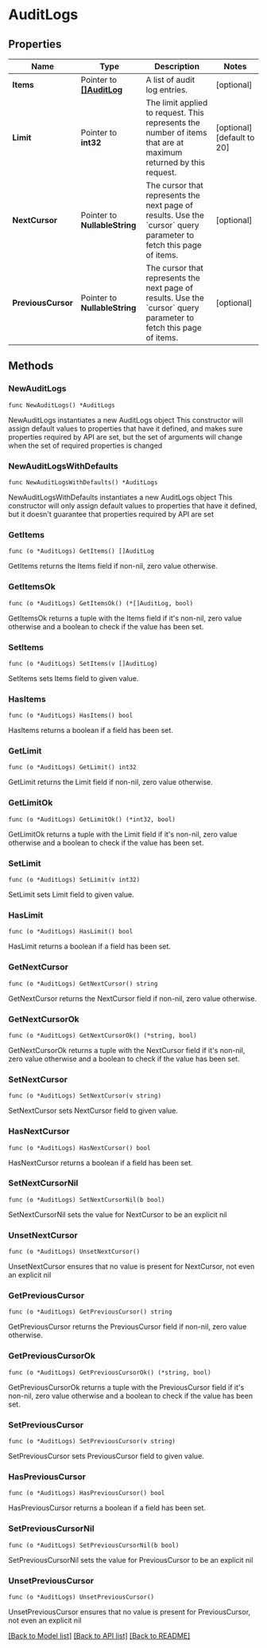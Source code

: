 # AuditLogs

## Properties

Name | Type | Description | Notes
------------ | ------------- | ------------- | -------------
**Items** | Pointer to [**[]AuditLog**](AuditLog.md) | A list of audit log entries. | [optional] 
**Limit** | Pointer to **int32** | The limit applied to request. This represents the number of items that are at maximum returned by this request. | [optional] [default to 20]
**NextCursor** | Pointer to **NullableString** | The cursor that represents the next page of results. Use the &#x60;cursor&#x60; query parameter to fetch this page of items. | [optional] 
**PreviousCursor** | Pointer to **NullableString** | The cursor that represents the next page of results. Use the &#x60;cursor&#x60; query parameter to fetch this page of items. | [optional] 

## Methods

### NewAuditLogs

`func NewAuditLogs() *AuditLogs`

NewAuditLogs instantiates a new AuditLogs object
This constructor will assign default values to properties that have it defined,
and makes sure properties required by API are set, but the set of arguments
will change when the set of required properties is changed

### NewAuditLogsWithDefaults

`func NewAuditLogsWithDefaults() *AuditLogs`

NewAuditLogsWithDefaults instantiates a new AuditLogs object
This constructor will only assign default values to properties that have it defined,
but it doesn't guarantee that properties required by API are set

### GetItems

`func (o *AuditLogs) GetItems() []AuditLog`

GetItems returns the Items field if non-nil, zero value otherwise.

### GetItemsOk

`func (o *AuditLogs) GetItemsOk() (*[]AuditLog, bool)`

GetItemsOk returns a tuple with the Items field if it's non-nil, zero value otherwise
and a boolean to check if the value has been set.

### SetItems

`func (o *AuditLogs) SetItems(v []AuditLog)`

SetItems sets Items field to given value.

### HasItems

`func (o *AuditLogs) HasItems() bool`

HasItems returns a boolean if a field has been set.

### GetLimit

`func (o *AuditLogs) GetLimit() int32`

GetLimit returns the Limit field if non-nil, zero value otherwise.

### GetLimitOk

`func (o *AuditLogs) GetLimitOk() (*int32, bool)`

GetLimitOk returns a tuple with the Limit field if it's non-nil, zero value otherwise
and a boolean to check if the value has been set.

### SetLimit

`func (o *AuditLogs) SetLimit(v int32)`

SetLimit sets Limit field to given value.

### HasLimit

`func (o *AuditLogs) HasLimit() bool`

HasLimit returns a boolean if a field has been set.

### GetNextCursor

`func (o *AuditLogs) GetNextCursor() string`

GetNextCursor returns the NextCursor field if non-nil, zero value otherwise.

### GetNextCursorOk

`func (o *AuditLogs) GetNextCursorOk() (*string, bool)`

GetNextCursorOk returns a tuple with the NextCursor field if it's non-nil, zero value otherwise
and a boolean to check if the value has been set.

### SetNextCursor

`func (o *AuditLogs) SetNextCursor(v string)`

SetNextCursor sets NextCursor field to given value.

### HasNextCursor

`func (o *AuditLogs) HasNextCursor() bool`

HasNextCursor returns a boolean if a field has been set.

### SetNextCursorNil

`func (o *AuditLogs) SetNextCursorNil(b bool)`

 SetNextCursorNil sets the value for NextCursor to be an explicit nil

### UnsetNextCursor
`func (o *AuditLogs) UnsetNextCursor()`

UnsetNextCursor ensures that no value is present for NextCursor, not even an explicit nil
### GetPreviousCursor

`func (o *AuditLogs) GetPreviousCursor() string`

GetPreviousCursor returns the PreviousCursor field if non-nil, zero value otherwise.

### GetPreviousCursorOk

`func (o *AuditLogs) GetPreviousCursorOk() (*string, bool)`

GetPreviousCursorOk returns a tuple with the PreviousCursor field if it's non-nil, zero value otherwise
and a boolean to check if the value has been set.

### SetPreviousCursor

`func (o *AuditLogs) SetPreviousCursor(v string)`

SetPreviousCursor sets PreviousCursor field to given value.

### HasPreviousCursor

`func (o *AuditLogs) HasPreviousCursor() bool`

HasPreviousCursor returns a boolean if a field has been set.

### SetPreviousCursorNil

`func (o *AuditLogs) SetPreviousCursorNil(b bool)`

 SetPreviousCursorNil sets the value for PreviousCursor to be an explicit nil

### UnsetPreviousCursor
`func (o *AuditLogs) UnsetPreviousCursor()`

UnsetPreviousCursor ensures that no value is present for PreviousCursor, not even an explicit nil

[[Back to Model list]](../README.md#documentation-for-models) [[Back to API list]](../README.md#documentation-for-api-endpoints) [[Back to README]](../README.md)


